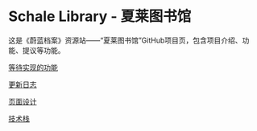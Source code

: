 # Schale Library - 夏莱图书馆

这是《蔚蓝档案》资源站——“夏莱图书馆”GitHub项目页，包含项目介绍、功能、提议等功能。

[等待实现的功能](./TODO.md)

[更新日志](./UPDATE.md)

[页面设计](./PAGE-DESIGN.md)

[技术栈](./TECH.md)